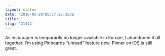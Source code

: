 ```yaml
---
layout: status
date: '2018-05-26T05:57:22.358Z'
title: ''
slug: '21442'
---
```

As Instapaper is temporarily no longer available in Europe, I abandoned it all together. I‘m using Pinboards “unread” feature now. Pinner on iOS is still great.
